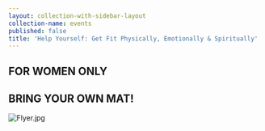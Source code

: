 ```yaml
---
layout: collection-with-sidebar-layout
collection-name: events
published: false
title: 'Help Yourself: Get Fit Physically, Emotionally & Spiritually'
---
```

## FOR WOMEN ONLY  
## BRING YOUR OWN MAT!

![Flyer.jpg]({{site.baseurl}}/media/Flyer.jpg)
